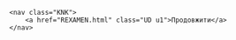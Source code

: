 <html lang="en">
<head>
    <meta charset="UTF-8">
    <meta name="viewport" content="width=device-width, initial-scale=1.0">
    <title>Document</title>
    <link rel="stylesheet" href="css/REXAMEN.css">
</head>
<body>

    <nav class="KNK">
        <a href="REXAMEN.html" class="UD u1">Продовжити</a>
    </nav>
    
</body>
</html>
